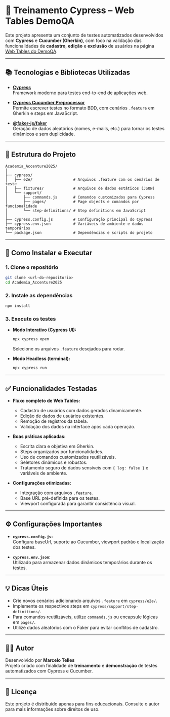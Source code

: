 # 🧪 Treinamento Cypress – Web Tables DemoQA

Este projeto apresenta um conjunto de testes automatizados desenvolvidos com **Cypress** e **Cucumber (Gherkin)**, com foco na validação das funcionalidades de **cadastro**, **edição** e **exclusão** de usuários na página [Web Tables do DemoQA](https://demoqa.com/webtables).

---

## 📚 Tecnologias e Bibliotecas Utilizadas

- [**Cypress**](https://www.cypress.io/)  
  Framework moderno para testes end-to-end de aplicações web.

- [**Cypress Cucumber Preprocessor**](https://github.com/badeball/cypress-cucumber-preprocessor)  
  Permite escrever testes no formato BDD, com cenários `.feature` em Gherkin e steps em JavaScript.

- [**@faker-js/faker**](https://github.com/faker-js/faker)  
  Geração de dados aleatórios (nomes, e-mails, etc.) para tornar os testes dinâmicos e sem duplicidade.

---

## 📂 Estrutura do Projeto

```
Academia_Accenture2025/
│
├── cypress/
│   ├── e2e/                  # Arquivos .feature com os cenários de teste
│   ├── fixtures/             # Arquivos de dados estáticos (JSON)
│   └── support/
│       ├── commands.js       # Comandos customizados para Cypress
│       ├── pages/            # Page objects e comandos por funcionalidade
│       └── step-definitions/ # Step definitions em JavaScript
│
├── cypress.config.js         # Configuração principal do Cypress
├── cypress.env.json          # Variáveis de ambiente e dados temporários
└── package.json              # Dependências e scripts do projeto
```

---

## 🚀 Como Instalar e Executar

### 1. Clone o repositório
```bash
git clone <url-do-repositorio>
cd Academia_Accenture2025
```

### 2. Instale as dependências
```bash
npm install
```

### 3. Execute os testes

- **Modo Interativo (Cypress UI):**
  ```bash
  npx cypress open
  ```
  Selecione os arquivos `.feature` desejados para rodar.

- **Modo Headless (terminal):**
  ```bash
  npx cypress run
  ```

---

## ✅ Funcionalidades Testadas

- **Fluxo completo de Web Tables:**
  - Cadastro de usuários com dados gerados dinamicamente.
  - Edição de dados de usuários existentes.
  - Remoção de registros da tabela.
  - Validação dos dados na interface após cada operação.

- **Boas práticas aplicadas:**
  - Escrita clara e objetiva em Gherkin.
  - Steps organizados por funcionalidades.
  - Uso de comandos customizados reutilizáveis.
  - Seletores dinâmicos e robustos.
  - Tratamento seguro de dados sensíveis com `{ log: false }` e variáveis de ambiente.

- **Configurações otimizadas:**
  - Integração com arquivos `.feature`.
  - Base URL pré-definida para os testes.
  - Viewport configurada para garantir consistência visual.

---

## ⚙️ Configurações Importantes

- **`cypress.config.js`:**  
  Configura baseUrl, suporte ao Cucumber, viewport padrão e localização dos testes.

- **`cypress.env.json`:**  
  Utilizado para armazenar dados dinâmicos temporários durante os testes.

---

## 💡 Dicas Úteis

- Crie novos cenários adicionando arquivos `.feature` em `cypress/e2e/`.
- Implemente os respectivos steps em `cypress/support/step-definitions/`.
- Para comandos reutilizáveis, utilize `commands.js` ou encapsule lógicas em `pages/`.
- Utilize dados aleatórios com o Faker para evitar conflitos de cadastro.

---

## 👨‍💻 Autor

Desenvolvido por **Marcelo Telles**  
Projeto criado com finalidade de **treinamento** e **demonstração** de testes automatizados com Cypress e Cucumber.

---

## 📄 Licença

Este projeto é distribuído apenas para fins educacionais. Consulte o autor para mais informações sobre direitos de uso.
